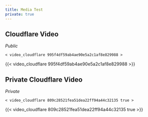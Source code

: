 ```yaml
---
title: Media Test
private: true
---
```

## Cloudflare Video

*Public*
```
< video_cloudflare 995f4df59ab4ae90e5a2c1af8e829988 >
```

{{< video_cloudflare 995f4df59ab4ae90e5a2c1af8e829988 >}}

## Private Cloudflare Video

*Private*
```
< video_cloudflare 809c28521fea51dea22ff94a44c32135 true >
```

{{< video_cloudflare 809c28521fea51dea22ff94a44c32135 true >}}
